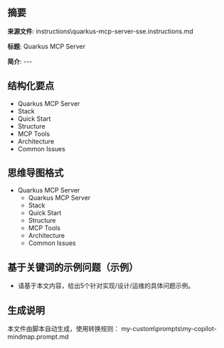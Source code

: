 ## 摘要

**来源文件**: instructions\quarkus-mcp-server-sse.instructions.md

**标题**: Quarkus MCP Server

**简介**: ---

## 结构化要点

- Quarkus MCP Server
- Stack
- Quick Start
- Structure
- MCP Tools
- Architecture
- Common Issues

## 思维导图格式

- Quarkus MCP Server
  - Quarkus MCP Server
  - Stack
  - Quick Start
  - Structure
  - MCP Tools
  - Architecture
  - Common Issues

## 基于关键词的示例问题（示例）

- 请基于本文内容，给出5个针对实现/设计/运维的具体问题示例。

## 生成说明

本文件由脚本自动生成，使用转换规则： my-custom\prompts\my-copilot-mindmap.prompt.md
